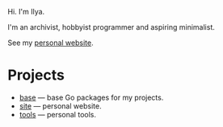 Hi. I'm Ilya.

I'm an archivist, hobbyist programmer and aspiring minimalist.

See my [personal website](https://astrophena.name).

# Projects

- [base](https://github.com/astrophena/base) — base Go packages for my projects.
- [site](https://github.com/astrophena/site) — personal website.
- [tools](https://github.com/astrophena/tools) — personal tools.
